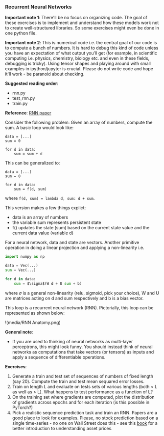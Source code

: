 ### Recurrent Neural Networks

**Important note 1**: There'll be no focus on organizing code. The goal of these exercises is to implement and understand how these models work not to create well-structured libraries. So some exercises might even be done in one python file.

**Important note 2**: This is numerical code i.e. the central goal of our code is to compute a bunch of numbers. It is hard to debug this kind of code unless you have an expectation of what output you'll get (for example, in scientific computing i.e. physics, chemistry, biology etc. and even in these fields, debugging is tricky). Using tensor shapes and playing around with small examples in ipython/jupyter is crucial. Please do not write code and hope it'll work - be paranoid about checking.

**Suggested reading order**:
* rnn.py
* test_rnn.py
* train.py

**Reference**: [RNN paper](https://apps.dtic.mil/dtic/tr/fulltext/u2/a164453.pdf)

Consider the following problem: Given an array of numbers, compute the sum. A basic loop would look like:

```
data = [...]
sum = 0

for d in data:
    sum = sum + d
```

This can be generalized to:

```
data = [...]
sum = 0

for d in data:
    sum = f(d, sum)
```

where ```f(d, sum) = lambda d, sum: d + sum```.

This version makes a few things explict:
* data is an array of numbers
* the variable sum represents persistent state
* f() updates the state (sum) based on the current state value and the current data value (variable d)

For a neural network, data and state are vectors. Another primitive operation in doing a linear projection and applying a non-linearity i.e.

```python
import numpy as np

data = Vec(...)
sum = Vec(...)

for d in data:
    sum = $\sigma$(W d + U sum + b)
```

where $\sigma$ is a general non-linearity (relu, sigmoid, pick your choice), W and U are matrices acting on d and sum respectively and b is a bias vector.

This loop is a recurrent neural network (RNN). Pictorially, this loop can be represented as shown below:

!(media/RNN Anatomy.png)

**General note**:
* If you are used to thinking of neural networks as multi-layer perceptrons, this might look funny. You should instead think of neural networks as computations that take vectors (or tensors) as inputs and apply a sequence of differentiable operations.



**Exercises**:
1. Generate a train and test set of sequences of numbers of fixed length (say 20). Compute the train and test mean sequared error losses.
2. Train on length L and evaluate on tests sets of various lengths (both < L as well as > L). What happens to test performance as a function of L?
3. On the training set where gradients are computed, plot the distribution of gradients across epochs and for each iteration (is this possible in PyTorch?)
4. Pick a realistic sequence prediction task and train an RNN. Papers are a good place to look for examples. Please, no stock prediction based on a single time-series - no one on Wall Street does this - see this [book](https://press.princeton.edu/books/paperback/9780691134796/asset-price-dynamics-volatility-and-prediction) for a better introduction to understanding asset prices.